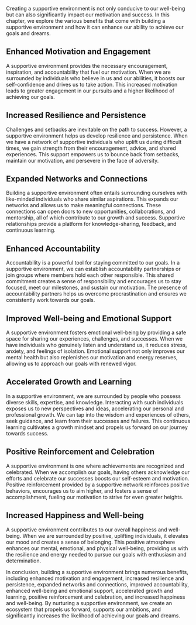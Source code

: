 
Creating a supportive environment is not only conducive to our well-being but can also significantly impact our motivation and success. In this chapter, we explore the various benefits that come with building a supportive environment and how it can enhance our ability to achieve our goals and dreams.

Enhanced Motivation and Engagement
----------------------------------

A supportive environment provides the necessary encouragement, inspiration, and accountability that fuel our motivation. When we are surrounded by individuals who believe in us and our abilities, it boosts our self-confidence and drives us to take action. This increased motivation leads to greater engagement in our pursuits and a higher likelihood of achieving our goals.

Increased Resilience and Persistence
------------------------------------

Challenges and setbacks are inevitable on the path to success. However, a supportive environment helps us develop resilience and persistence. When we have a network of supportive individuals who uplift us during difficult times, we gain strength from their encouragement, advice, and shared experiences. This support empowers us to bounce back from setbacks, maintain our motivation, and persevere in the face of adversity.

Expanded Networks and Connections
---------------------------------

Building a supportive environment often entails surrounding ourselves with like-minded individuals who share similar aspirations. This expands our networks and allows us to make meaningful connections. These connections can open doors to new opportunities, collaborations, and mentorship, all of which contribute to our growth and success. Supportive relationships provide a platform for knowledge-sharing, feedback, and continuous learning.

Enhanced Accountability
-----------------------

Accountability is a powerful tool for staying committed to our goals. In a supportive environment, we can establish accountability partnerships or join groups where members hold each other responsible. This shared commitment creates a sense of responsibility and encourages us to stay focused, meet our milestones, and sustain our motivation. The presence of accountability partners helps us overcome procrastination and ensures we consistently work towards our goals.

Improved Well-being and Emotional Support
-----------------------------------------

A supportive environment fosters emotional well-being by providing a safe space for sharing our experiences, challenges, and successes. When we have individuals who genuinely listen and understand us, it reduces stress, anxiety, and feelings of isolation. Emotional support not only improves our mental health but also replenishes our motivation and energy reserves, allowing us to approach our goals with renewed vigor.

Accelerated Growth and Learning
-------------------------------

In a supportive environment, we are surrounded by people who possess diverse skills, expertise, and knowledge. Interacting with such individuals exposes us to new perspectives and ideas, accelerating our personal and professional growth. We can tap into the wisdom and experiences of others, seek guidance, and learn from their successes and failures. This continuous learning cultivates a growth mindset and propels us forward on our journey towards success.

Positive Reinforcement and Celebration
--------------------------------------

A supportive environment is one where achievements are recognized and celebrated. When we accomplish our goals, having others acknowledge our efforts and celebrate our successes boosts our self-esteem and motivation. Positive reinforcement provided by a supportive network reinforces positive behaviors, encourages us to aim higher, and fosters a sense of accomplishment, fueling our motivation to strive for even greater heights.

Increased Happiness and Well-being
----------------------------------

A supportive environment contributes to our overall happiness and well-being. When we are surrounded by positive, uplifting individuals, it elevates our mood and creates a sense of belonging. This positive atmosphere enhances our mental, emotional, and physical well-being, providing us with the resilience and energy needed to pursue our goals with enthusiasm and determination.

In conclusion, building a supportive environment brings numerous benefits, including enhanced motivation and engagement, increased resilience and persistence, expanded networks and connections, improved accountability, enhanced well-being and emotional support, accelerated growth and learning, positive reinforcement and celebration, and increased happiness and well-being. By nurturing a supportive environment, we create an ecosystem that propels us forward, supports our ambitions, and significantly increases the likelihood of achieving our goals and dreams.
